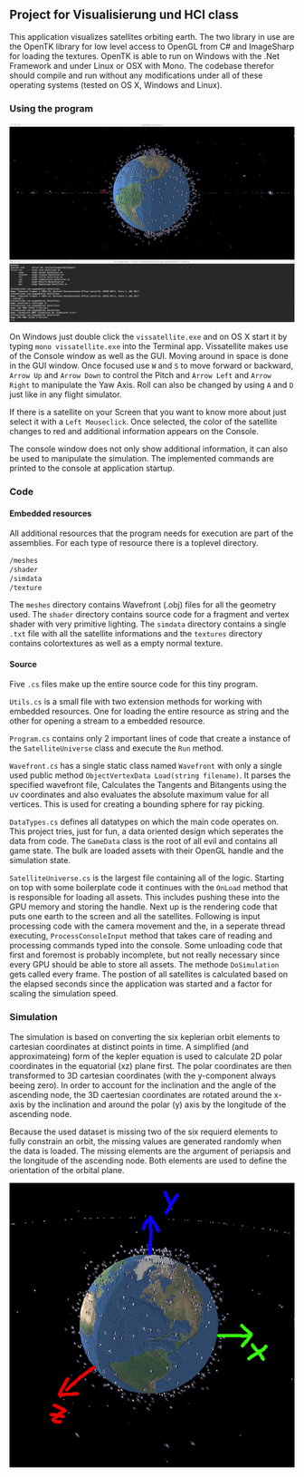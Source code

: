 ## Project for Visualisierung und HCI class
This application visualizes satellites orbiting earth. The two library in use are the OpenTK library for low level access to OpenGL from C# and ImageSharp for loading the textures. OpenTK is able to run on Windows with the .Net Framework and under Linux or OSX with Mono. The codebase therefor should compile and run without any modifications under all of these operating systems (tested on OS X, Windows and Linux).


### Using the program

![alt text](images/vissatellite.png)

On Windows just double click the `vissatellite.exe` and on OS X start it by typing `mono vissatellite.exe` into the Terminal app. Vissatellite makes use of the Console window as well as the GUI. Moving around in space is done in the GUI window. Once focused use `W` and `S` to move forward or backward, `Arrow Up` and `Arrow Down` to control the Pitch and `Arrow Left` and `Arrow Right` to manipulate the Yaw Axis. Roll can also be changed by using `A` and `D` just like in any flight simulator.

If there is a satellite on your Screen that you want to know more about just select it with a `Left Mouseclick`. Once selected, the color of the satellite changes to red and additional information appears on the Console.

The console window does not only show additional information, it can also be used to manipulate the simulation. The implemented commands are printed to the console at application startup.

### Code
#### Embedded resources
All additional resources that the program needs for execution are part of the assemblies. For each type of resource there is a toplevel directory.

    /meshes
    /shader
    /simdata
    /texture

The `meshes` directory contains Wavefront (.obj) files for all the geometry used. The `shader` directory contains source code for a fragment and vertex shader with very primitive lighting. The `simdata` directory contains a single `.txt` file with all the satellite informations and the `textures` directory contains colortextures as well as a empty normal texture.

#### Source
Five `.cs` files make up the entire source code for this tiny program. 

`Utils.cs` is a small file with two extension methods for working with embedded resources. One for loading the entire resource as string and the other for opening a stream to a embedded resource.

`Program.cs` contains only 2 important lines of code that create a instance of the `SatelliteUniverse` class and execute the `Run` method.

`Wavefront.cs` has a single static class named `Wavefront` with only a single used public method `ObjectVertexData Load(string filename)`. It parses the specified wavefront file, Calculates the Tangents and Bitangents using the uv coordinates and also evaluates the absolute maximum value for all vertices. This is used for creating a bounding sphere for ray picking.

`DataTypes.cs` defines all datatypes on which the main code operates on. This project tries, just for fun, a data oriented design which seperates the data from code. The `GameData` class is the root of all evil and contains all game state. The bulk are loaded assets with their OpenGL handle and the simulation state.

`SatelliteUniverse.cs` is the largest file containing all of the logic. Starting on top with some boilerplate code it continues with the `OnLoad` method that is responsible for loading all assets. This includes pushing these into the GPU memory and storing the handle. Next up is the rendering code that puts one earth to the screen and all the satellites. Following is input processing code with the camera movement and the, in a seperate thread executing, `ProcessConsoleInput` method that takes care of reading and processing commands typed into the console. Some unloading code that first and foremost is probably incomplete, but not really necessary since every GPU should be able to store all assets. The methode `DoSimulation` gets called every frame. The postion of all satellites is calculated based on the elapsed seconds since the application was started and a factor for scaling the simulation speed.

### Simulation
The simulation is based on converting the six keplerian orbit elements to cartesian coordinates at distinct points in time. A simplified (and approximateing) form of the kepler equation is used to calculate 2D polar coordinates in the equatorial (xz) plane first. The polar coordinates are then transformed to 3D cartesian coordinates (with the y-component always beeing zero). In order to account for the inclination and the angle of the ascending node, the 3D caertesian coordinates are rotated around the x-axis by the inclination and around the polar (y) axis by the longitude of the ascending node.

Because the used dataset is missing two of the six requierd elements to fully constrain an orbit, the missing values are generated randomly when the data is loaded. The missing elements are the argument of periapsis and the longitude of the ascending node. Both elements are used to define the orientation of the orbital plane.


![alt text](images/cord_system.png)
